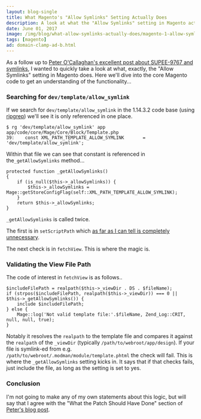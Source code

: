 ```yaml
---
layout: blog-single
title: What Magento's "Allow Symlinks" Setting Actually Does
description: A look at what the "Allow Symlinks" setting in Magento actually does
date: June 01, 2017
image: /img/blog/what-allow-symlinks-actually-does/magento-1-allow-symlinks-setting.jpg
tags: [magento]
ad: domain-clamp-ad-b.html
---
```


As a follow up to [Peter O'Callaghan's excellent post about SUPEE-9767 and symlinks](https://peterocallaghan.co.uk/2017/06/appsec-1281-dangerous-symlinks/), I wanted to quickly take a look at what, exactly, the "Allow Symlinks" setting in Magento does. Here we'll dive into the core Magento code to get an understanding of the functionality...

<!-- excerpt_separator -->

### Searching for `dev/template/allow_symlink`

If we search for `dev/template/allow_symlink` in the 1.14.3.2 code base (using [ripgrep](https://github.com/BurntSushi/ripgrep)) we'll see it is only referenced in one place.

```
$ rg 'dev/template/allow_symlink' app 
app/code/core/Mage/Core/Block/Template.php
39:    const XML_PATH_TEMPLATE_ALLOW_SYMLINK       = 'dev/template/allow_symlink';
```

Within that file we can see that constant is referenced in the`_getAllowSymlinks` method...

```php?start_inline=1
protected function _getAllowSymlinks()
{
    if (is_null($this->_allowSymlinks)) {
        $this->_allowSymlinks = Mage::getStoreConfigFlag(self::XML_PATH_TEMPLATE_ALLOW_SYMLINK);
    }
    return $this->_allowSymlinks;
}
```

`_getAllowSymlinks` is called twice.

The first is in `setScriptPath` which [as far as I can tell is completely unnecessary](https://twitter.com/maxpchadwick/status/870464231761747976).

The next check is in `fetchView`. This is where the magic is.

### Validating the View File Path

The code of interest in `fetchView` is as follows..

```php?start_inline=1
$includeFilePath = realpath($this->_viewDir . DS . $fileName);
if (strpos($includeFilePath, realpath($this->_viewDir)) === 0 || $this->_getAllowSymlinks()) {
    include $includeFilePath;
} else {
    Mage::log('Not valid template file:'.$fileName, Zend_Log::CRIT, null, null, true);
}
```

Notably it resolves the `realpath` to the template file and compares it against the `realpath` of the `_viewDir` (typically `/path/to/webroot/app/design`). If your file is symlink-ed from e.g. `/path/to/webroot/.modman/module/template.phtml` the check will fail. This is where the `_getAllowSymlinks` setting kicks in. It says that if that checks fails, just include the file, as long as the setting is set to yes.

### Conclusion

I'm not going to make any of my own statements about this logic, but will say that I agree with the "What the Patch Should Have Done" section of [Peter's blog post](https://peterocallaghan.co.uk/2017/06/appsec-1281-dangerous-symlinks/).